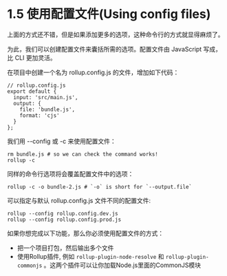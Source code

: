 # 1.5 使用配置文件(Using config files)

上面的方式还不错，但是如果添加更多的选项，这种命令行的方式就显得麻烦了。

为此，我们可以创建配置文件来囊括所需的选项。配置文件由 JavaScript 写成，比 CLI 更加灵活。

在项目中创建一个名为 rollup.config.js 的文件，增加如下代码：

```
// rollup.config.js
export default {
  input: 'src/main.js',
  output: {
    file: 'bundle.js',
    format: 'cjs'
  }
};
```

我们用 --config 或 -c 来使用配置文件：

```Shell
rm bundle.js # so we can check the command works!
rollup -c
```

同样的命令行选项将会覆盖配置文件中的选项：

```Shell
rollup -c -o bundle-2.js # `-o` is short for `--output.file`
```

可以指定与默认 rollup.config.js 文件不同的配置文件:

```Shell
rollup --config rollup.config.dev.js
rollup --config rollup.config.prod.js
```

如果你想完成以下功能，那么你必须使用配置文件的方式：

* 把一个项目打包，然后输出多个文件
* 使用Rollup插件, 例如 `rollup-plugin-node-resolve` 和 `rollup-plugin-commonjs` 。这两个插件可以让你加载Node.js里面的CommonJS模块